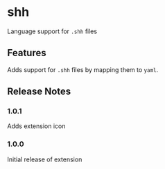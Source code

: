 # shh

Language support for `.shh` files

## Features

Adds support for `.shh` files by mapping them to `yaml`.

## Release Notes

### 1.0.1

Adds extension icon

### 1.0.0

Initial release of extension
